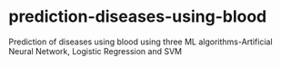 # prediction-diseases-using-blood
Prediction of diseases using blood using three ML algorithms-Artificial Neural Network, Logistic Regression and SVM
